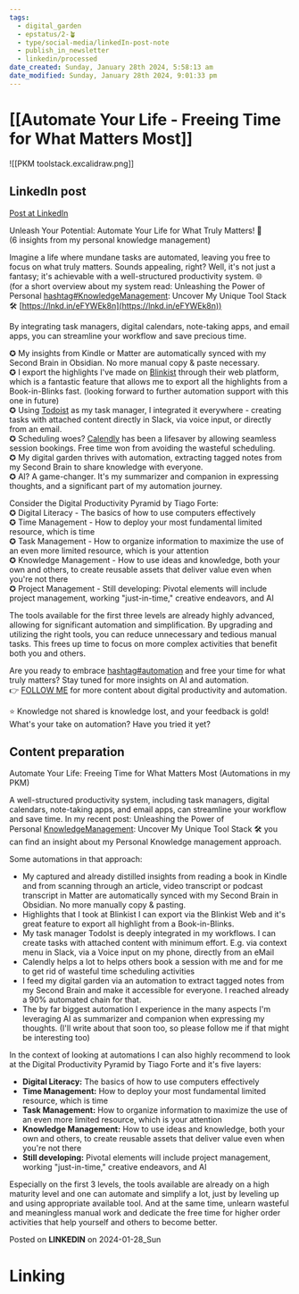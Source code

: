 ```yaml
---
tags:
  - digital_garden
  - epstatus/2-🪴
  - type/social-media/linkedIn-post-note
  - publish_in_newsletter
  - linkedin/processed
date_created: Sunday, January 28th 2024, 5:58:13 am
date_modified: Sunday, January 28th 2024, 9:01:33 pm
---
```

# [[Automate Your Life - Freeing Time for What Matters Most]]

![[PKM toolstack.excalidraw.png]]

## LinkedIn post
[Post at LinkedIn](https://www.linkedin.com/posts/sebastiankamilli_knowledgemanagement-activity-7157288696088596480--eoj?utm_source=share&utm_medium=member_desktop)

Unleash Your Potential: Automate Your Life for What Truly Matters! 🚀  
(6 insights from my personal knowledge management)  
  
Imagine a life where mundane tasks are automated, leaving you free to focus on what truly matters. Sounds appealing, right? Well, it's not just a fantasy; it's achievable with a well-structured productivity system. 🌐  
(for a short overview about my system read: Unleashing the Power of Personal [hashtag#KnowledgeManagement](https://www.linkedin.com/feed/hashtag/?keywords=knowledgemanagement&highlightedUpdateUrns=urn%3Ali%3Aactivity%3A7157288696088596480): Uncover My Unique Tool Stack 🛠️ [https://lnkd.in/eFYWEk8n](https://lnkd.in/eFYWEk8n))  
  
By integrating task managers, digital calendars, note-taking apps, and email apps, you can streamline your workflow and save precious time.  

✪ My insights from Kindle or Matter are automatically synced with my Second Brain in Obsidian. No more manual copy & paste necessary.  
✪ I export the highlights I've made on [Blinkist](https://www.linkedin.com/company/blinkist/) through their web platform, which is a fantastic feature that allows me to export all the highlights from a Book-in-Blinks fast. (looking forward to further automation support with this one in future)  
✪ Using [Todoist](https://www.linkedin.com/company/todoistsd/) as my task manager, I integrated it everywhere - creating tasks with attached content directly in Slack, via voice input, or directly from an email.  
✪ Scheduling woes? [Calendly](https://www.linkedin.com/company/calendly/) has been a lifesaver by allowing seamless session bookings. Free time won from avoiding the wasteful scheduling.  
✪ My digital garden thrives with automation, extracting tagged notes from my Second Brain to share knowledge with everyone.  
✪ AI? A game-changer. It's my summarizer and companion in expressing thoughts, and a significant part of my automation journey.  
  
Consider the Digital Productivity Pyramid by Tiago Forte:  
✪ Digital Literacy - The basics of how to use computers effectively  
✪ Time Management - How to deploy your most fundamental limited resource, which is time  
✪ Task Management - How to organize information to maximize the use of an even more limited resource, which is your attention  
✪ Knowledge Management - How to use ideas and knowledge, both your own and others, to create reusable assets that deliver value even when you're not there  
✪ Project Management - Still developing: Pivotal elements will include project management, working "just-in-time," creative endeavors, and AI  
  
The tools available for the first three levels are already highly advanced, allowing for significant automation and simplification. By upgrading and utilizing the right tools, you can reduce unnecessary and tedious manual tasks. This frees up time to focus on more complex activities that benefit both you and others.  
  
Are you ready to embrace [hashtag#automation](https://www.linkedin.com/feed/hashtag/?keywords=automation&highlightedUpdateUrns=urn%3Ali%3Aactivity%3A7157288696088596480) and free your time for what truly matters? Stay tuned for more insights on AI and automation.  
👉 [FOLLOW ME](https://www.linkedin.com/comm/mynetwork/discovery-see-all?usecase=PEOPLE_FOLLOWS&followMember=sebastiankamilli) for more content about digital productivity and automation.  
  
⭐ Knowledge not shared is knowledge lost, and your feedback is gold! What's your take on automation? Have you tried it yet?

## Content preparation
Automate Your Life: Freeing Time for What Matters Most
(Automations in my PKM)

A well-structured productivity system, including task managers, digital calendars, note-taking apps, and email apps, can streamline your workflow and save time. In my recent post: Unleashing the Power of Personal [KnowledgeManagement](https://www.linkedin.com/feed/hashtag/?keywords=knowledgemanagement&highlightedUpdateUrns=urn%3Ali%3Aactivity%3A7156926314552156161): Uncover My Unique Tool Stack 🛠️ you can find an insight about my Personal Knowledge management approach.

Some automations in that approach:
+ My captured and already distilled insights from reading a book in Kindle and from scanning through an article, video transcript or podcast transcript in Matter are automatically synced with my Second Brain in Obsidian. No more manually copy & pasting.
+ Highlights that I took at Blinkist I can export via the Blinkist Web and it's great feature to export all highlight from a Book-in-Blinks.
+ My task manager TodoIst is deeply integrated in my workflows. I can create tasks with attached content with minimum effort. E.g. via context menu in Slack, via a Voice input on my phone, directly from an eMail
+ Calendly helps a lot to helps others book a session with me and for me to get rid of wasteful time scheduling activities
+ I feed my digital garden via an automation to extract tagged notes from my Second Brain and make it accessible for everyone. I reached already a 90% automated chain for that.
+ The by far biggest automation I experience in the many aspects I'm leveraging AI as summarizer and companion when expressing my thoughts. (I'll write about that soon too, so please follow me if that might be interesting too)

In the context of looking at automations I can also highly recommend to look at the Digital Productivity Pyramid by Tiago Forte and it's five layers:
+ **Digital Literacy:** The basics of how to use computers effectively
+ **Time Management:** How to deploy your most fundamental limited resource, which is time
+ **Task Management:** How to organize information to maximize the use of an even more limited resource, which is your attention
+ **Knowledge Management:** How to use ideas and knowledge, both your own and others, to create reusable assets that deliver value even when you're not there
+ **Still developing:** Pivotal elements will include project management, working "just-in-time," creative endeavors, and AI

Especially on the first 3 levels, the tools available are already on a high maturity level and one can automate and simplify a lot, just by leveling up and using appropriate available tool. And at the same time, unlearn wasteful and meaningless manual work and dedicate the free time for higher order activities that help yourself and others to become better.

Posted on **LINKEDIN** on 2024-01-28_Sun
# Linking